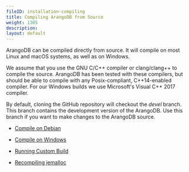```yaml
---
fileID: installation-compiling
title: Compiling ArangoDB from Source
weight: 1305
description: 
layout: default
---
```

ArangoDB can be compiled directly from source. It will compile on most Linux
and macOS systems, as well as on Windows.

We assume that you use the GNU C/C++ compiler or clang/clang++ to compile the
source. ArangoDB has been tested with these compilers, but should be able to
compile with any Posix-compliant, C++14-enabled compiler. For our Windows
builds we use Microsoft's Visual C++ 2017 compiler.

By default, cloning the GitHub repository will checkout the _devel_ branch.
This branch contains the development version of the ArangoDB. Use this branch
if you want to make changes to the ArangoDB source.

- [Compile on Debian](installation-compiling-debian)

- [Compile on Windows](installation-compiling-windows)

- [Running Custom Build](installation-compiling-running-custom-build)

- [Recompiling jemalloc](installation-compiling-jemalloc)

